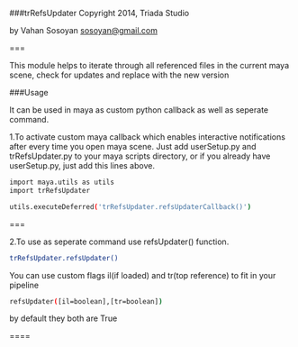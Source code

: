 ###trRefsUpdater
Copyright 2014, Triada Studio

by Vahan Sosoyan sosoyan@gmail.com

===

This module helps to iterate through all referenced files in the current maya scene, check for updates and replace with the new version

###Usage

It can be used in maya as custom python callback as well as seperate command.

1.To activate custom maya callback which enables interactive notifications after every time you open maya scene. Just add userSetup.py and trRefsUpdater.py to your maya scripts directory, or if you already have userSetup.py, just add this lines above.

```bash
import maya.utils as utils
import trRefsUpdater

utils.executeDeferred('trRefsUpdater.refsUpdaterCallback()')
```
===

2.To use as seperate command use refsUpdater() function.

```bash
trRefsUpdater.refsUpdater()
```
You can use custom flags il(if loaded) and tr(top reference) to fit in your pipeline

```bash
refsUpdater([il=boolean],[tr=boolean])
```

by default they both are True

====
